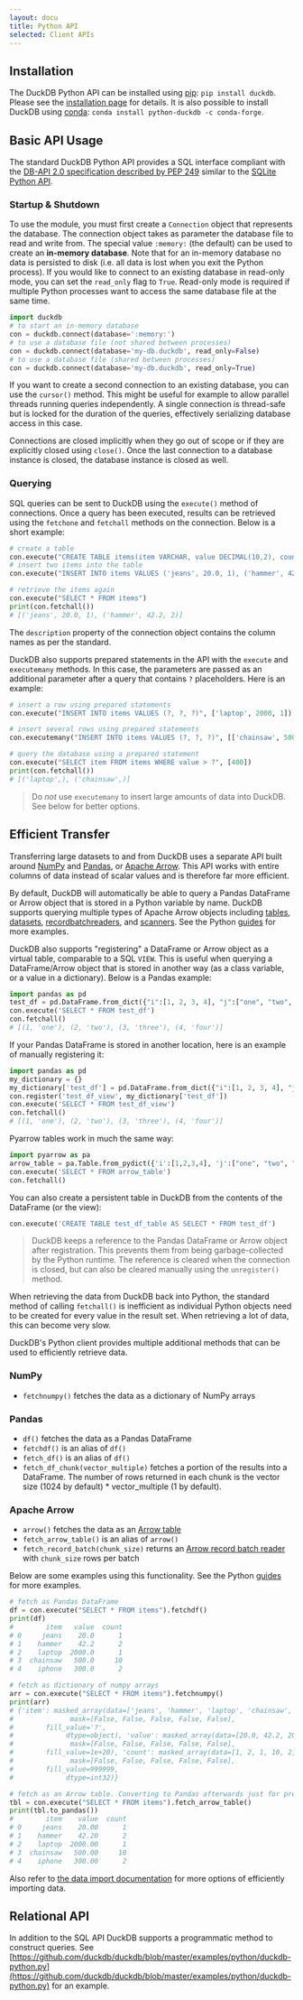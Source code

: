 ```yaml
---
layout: docu
title: Python API
selected: Client APIs
---
```

## Installation
The DuckDB Python API can be installed using [pip](https://pip.pypa.io): `pip install duckdb`. Please see the [installation page](/docs/installation?environment=python) for details. It is also possible to install DuckDB using [conda](https://docs.conda.io): `conda install python-duckdb -c conda-forge`.

## Basic API Usage
The standard DuckDB Python API provides a SQL interface compliant with the [DB-API 2.0 specification described by PEP 249](https://www.python.org/dev/peps/pep-0249/) similar to the [SQLite Python API](https://docs.python.org/3.7/library/sqlite3.html).

### Startup & Shutdown
To use the module, you must first create a `Connection` object that represents the database. The connection object takes as parameter the database file to read and write from. The special value `:memory:` (the default) can be used to create an **in-memory database**. Note that for an in-memory database no data is persisted to disk (i.e. all data is lost when you exit the Python process). If you would like to connect to an existing database in read-only mode, you can set the `read_only` flag to `True`. Read-only mode is required if multiple Python processes want to access the same database file at the same time.

```python
import duckdb
# to start an in-memory database
con = duckdb.connect(database=':memory:')
# to use a database file (not shared between processes)
con = duckdb.connect(database='my-db.duckdb', read_only=False)
# to use a database file (shared between processes)
con = duckdb.connect(database='my-db.duckdb', read_only=True)
```
If you want to create a second connection to an existing database, you can use the `cursor()` method. This might be useful for example to allow parallel threads running queries independently. A single connection is thread-safe but is locked for the duration of the queries, effectively serializing database access in this case. 

Connections are closed implicitly when they go out of scope or if they are explicitly closed using `close()`.  Once the last connection to a database instance is closed, the database instance is closed as well.

### Querying
SQL queries can be sent to DuckDB using the `execute()` method of connections. Once a query has been executed, results can be retrieved using the `fetchone` and `fetchall` methods on the connection. Below is a short example:

```python
# create a table
con.execute("CREATE TABLE items(item VARCHAR, value DECIMAL(10,2), count INTEGER)")
# insert two items into the table
con.execute("INSERT INTO items VALUES ('jeans', 20.0, 1), ('hammer', 42.2, 2)")

# retrieve the items again
con.execute("SELECT * FROM items")
print(con.fetchall())
# [('jeans', 20.0, 1), ('hammer', 42.2, 2)]
```

The `description` property of the connection object contains the column names as per the standard.

DuckDB also supports prepared statements in the API with the `execute` and `executemany` methods. In this case, the parameters are passed as an additional parameter after a query that contains `?` placeholders. Here is an example:
```python
# insert a row using prepared statements
con.execute("INSERT INTO items VALUES (?, ?, ?)", ['laptop', 2000, 1])

# insert several rows using prepared statements
con.executemany("INSERT INTO items VALUES (?, ?, ?)", [['chainsaw', 500, 10], ['iphone', 300, 2]] )

# query the database using a prepared statement
con.execute("SELECT item FROM items WHERE value > ?", [400])
print(con.fetchall())
# [('laptop',), ('chainsaw',)]

```

> Do *not* use `executemany` to insert large amounts of data into DuckDB. See below for better options.

## Efficient Transfer
Transferring large datasets to and from DuckDB uses a separate API built around [NumPy](https://numpy.org) and [Pandas](https://pandas.pydata.org), or [Apache Arrow](https://arrow.apache.org/). This API works with entire columns of data instead of scalar values and is therefore far more efficient. 

By default, DuckDB will automatically be able to query a Pandas DataFrame or Arrow object that is stored in a Python variable by name. DuckDB supports querying multiple types of Apache Arrow objects including [tables](https://arrow.apache.org/docs/python/generated/pyarrow.Table.html), [datasets](https://arrow.apache.org/docs/python/generated/pyarrow.dataset.Dataset.html), [recordbatchreaders](https://arrow.apache.org/docs/python/generated/pyarrow.ipc.RecordBatchStreamReader.html), and [scanners](https://arrow.apache.org/docs/python/generated/pyarrow.dataset.Scanner.html). See the Python [guides](/docs/guides/index#python-client) for more examples.

DuckDB also supports "registering" a DataFrame or Arrow object as a virtual table, comparable to a SQL `VIEW`. This is useful when querying a DataFrame/Arrow object that is stored in another way (as a class variable, or a value in a dictionary). Below is a Pandas example:

```python
import pandas as pd
test_df = pd.DataFrame.from_dict({"i":[1, 2, 3, 4], "j":["one", "two", "three", "four"]})
con.execute('SELECT * FROM test_df')
con.fetchall()
# [(1, 'one'), (2, 'two'), (3, 'three'), (4, 'four')]
```

If your Pandas DataFrame is stored in another location, here is an example of manually registering it:
```python
import pandas as pd
my_dictionary = {}
my_dictionary['test_df'] = pd.DataFrame.from_dict({"i":[1, 2, 3, 4], "j":["one", "two", "three", "four"]})
con.register('test_df_view', my_dictionary['test_df'])
con.execute('SELECT * FROM test_df_view')
con.fetchall()
# [(1, 'one'), (2, 'two'), (3, 'three'), (4, 'four')]
```

Pyarrow tables work in much the same way:
```python
import pyarrow as pa
arrow_table = pa.Table.from_pydict({'i':[1,2,3,4], 'j':["one", "two", "three", "four"]})
con.execute('SELECT * FROM arrow_table')
con.fetchall()
```

You can also create a persistent table in DuckDB from the contents of the DataFrame (or the view):
```python
con.execute('CREATE TABLE test_df_table AS SELECT * FROM test_df')
```
> DuckDB keeps a reference to the Pandas DataFrame or Arrow object after registration. This prevents them from being garbage-collected by the Python runtime. The reference is cleared when the connection is closed, but can also be cleared manually using the `unregister()` method.

When retrieving the data from DuckDB back into Python, the standard method of calling `fetchall()` is inefficient as individual Python objects need to be created for every value in the result set. When retrieving a lot of data, this can become very slow.

DuckDB's Python client provides multiple additional methods that can be used to efficiently retrieve data.
### NumPy
* `fetchnumpy()` fetches the data as a dictionary of NumPy arrays

### Pandas
* `df()` fetches the data as a Pandas DataFrame
* `fetchdf()` is an alias of `df()`
* `fetch_df()` is an alias of `df()`
* `fetch_df_chunk(vector_multiple)` fetches a portion of the results into a DataFrame. The number of rows returned in each chunk is the vector size (1024 by default) * vector_multiple (1 by default).

### Apache Arrow
* `arrow()` fetches the data as an [Arrow table](https://arrow.apache.org/docs/python/generated/pyarrow.Table.html)
* `fetch_arrow_table()` is an alias of `arrow()`
* `fetch_record_batch(chunk_size)` returns an [Arrow record batch reader](https://arrow.apache.org/docs/python/generated/pyarrow.ipc.RecordBatchStreamReader.html) with `chunk_size` rows per batch 


Below are some examples using this functionality. See the Python [guides](/docs/guides/index#python-client) for more examples.

```python
# fetch as Pandas DataFrame
df = con.execute("SELECT * FROM items").fetchdf()
print(df)
#        item   value  count
# 0     jeans    20.0      1
# 1    hammer    42.2      2
# 2    laptop  2000.0      1
# 3  chainsaw   500.0     10
# 4    iphone   300.0      2

# fetch as dictionary of numpy arrays
arr = con.execute("SELECT * FROM items").fetchnumpy()
print(arr)
# {'item': masked_array(data=['jeans', 'hammer', 'laptop', 'chainsaw', 'iphone'],
#              mask=[False, False, False, False, False],
#        fill_value='?',
#             dtype=object), 'value': masked_array(data=[20.0, 42.2, 2000.0, 500.0, 300.0],
#              mask=[False, False, False, False, False],
#        fill_value=1e+20), 'count': masked_array(data=[1, 2, 1, 10, 2],
#              mask=[False, False, False, False, False],
#        fill_value=999999,
#             dtype=int32)}

# fetch as an Arrow table. Converting to Pandas afterwards just for pretty printing
tbl = con.execute("SELECT * FROM items").fetch_arrow_table()
print(tbl.to_pandas())
#        item    value  count
# 0     jeans    20.00      1
# 1    hammer    42.20      2
# 2    laptop  2000.00      1
# 3  chainsaw   500.00     10
# 4    iphone   300.00      2

```

Also refer to [the data import documentation](/docs/data/overview) for more options of efficiently importing data.


## Relational API
In addition to the SQL API DuckDB supports a programmatic method to construct queries. See [https://github.com/duckdb/duckdb/blob/master/examples/python/duckdb-python.py](https://github.com/duckdb/duckdb/blob/master/examples/python/duckdb-python.py) for an example.
